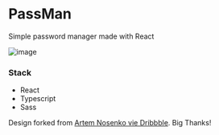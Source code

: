 # PassMan

Simple password manager made with React 

![image](https://user-images.githubusercontent.com/25210925/127112656-5541f9b5-83cd-4425-86ee-3eb9a8123095.png)

### Stack

- React
- Typescript
- Sass

Design forked from [Artem Nosenko vie Dribbble](https://dribbble.com/shots/13907643-Bitwarden-Design-Concept-for-macOS). Big Thanks!
